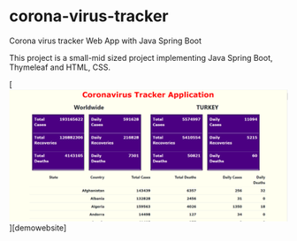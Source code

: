 # corona-virus-tracker
Corona virus tracker Web App with Java Spring Boot

This project is a small-mid sized project implementing Java Spring Boot, Thymeleaf and HTML, CSS.

[<img src="coronavirusTrackerApp.png"></img>][demowebsite]
